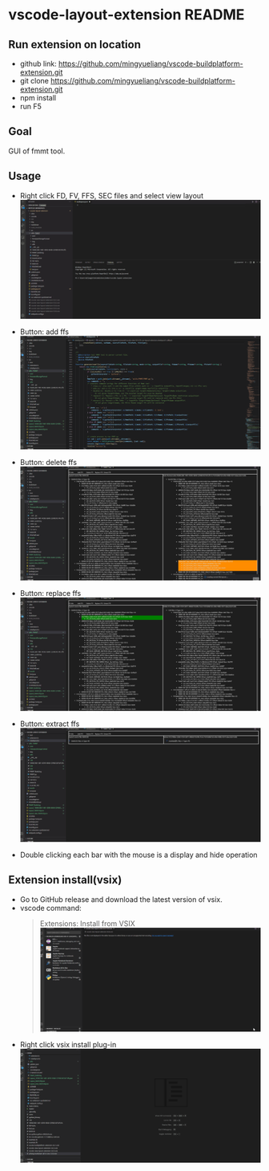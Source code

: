 # vscode-layout-extension README

## Run extension on location
- github link: https://github.com/mingyueliang/vscode-buildplatform-extension.git
- git clone https://github.com/mingyueliang/vscode-buildplatform-extension.git
- npm install
- run F5

## Goal
GUI of fmmt tool.

## Usage
* Right click FD, FV, FFS, SEC files and select view layout
![view](https://github.com/mingyueliang/vscode-layout-extension/blob/main/markdown/view-layout.gif)
* Button: add ffs
![view](https://github.com/mingyueliang/vscode-layout-extension/blob/main/markdown/add-ffs.gif)
* Button: delete ffs
![view](https://github.com/mingyueliang/vscode-layout-extension/blob/main/markdown/delete-ffs.gif)
* Button: replace ffs
![view](https://github.com/mingyueliang/vscode-layout-extension/blob/main/markdown/replace-ffs.gif)
* Button: extract ffs
![view](https://github.com/mingyueliang/vscode-layout-extension/blob/main/markdown/extract-ffs.gif)

* Double clicking each bar with the mouse is a display and hide operation

## Extension install(vsix)

* Go to GitHub release and download the latest version of vsix.
* vscode command:
  > Extensions: Install from VSIX
![view](https://github.com/mingyueliang/vscode-layout-extension/blob/main/markdown/install-1.gif)
* Right click vsix install plug-in
![view](https://github.com/mingyueliang/vscode-layout-extension/blob/main/markdown/install.gif)
